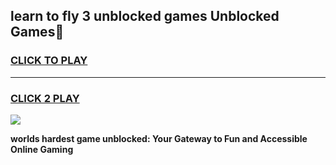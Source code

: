 
## learn to fly 3 unblocked games Unblocked Games👋
<h3>
<a href="https://premium.freeplayer.one?title=learn_to_fly_3_unblocked_games&ref=16F">CLICK TO PLAY</a></h3>
<hr>

<h3>
<a href="https://premium.freeplayer.one?title=learn_to_fly_3_unblocked_games&ref=16F">CLICK 2 PLAY</a>
  
</h3>

<a href="https://premium.freeplayer.one?title=learn_to_fly_3_unblocked_games&ref=16F/"><img src="https://clearcache.store/games.png"></a>


**worlds hardest game unblocked: Your Gateway to Fun and Accessible Online Gaming**
